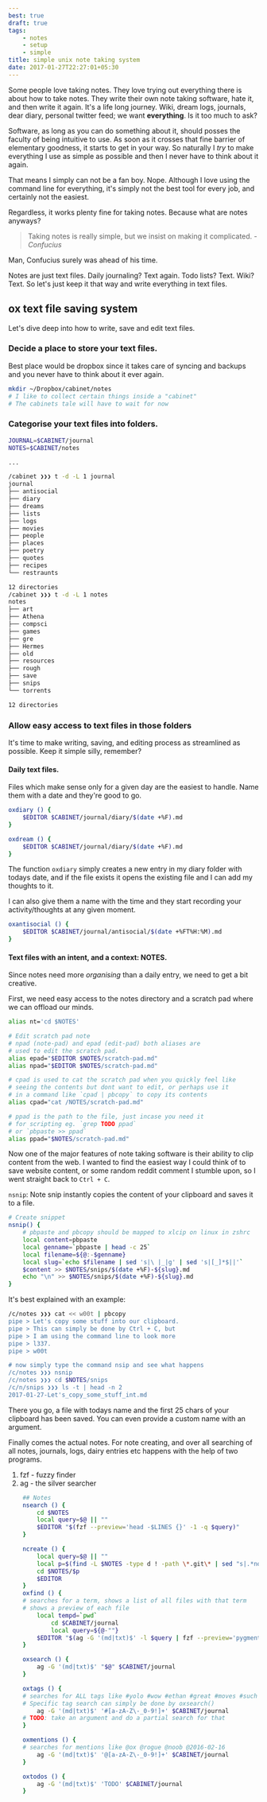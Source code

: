 ```yaml
---
best: true
draft: true
tags:
    - notes
    - setup
    - simple
title: simple unix note taking system
date: 2017-01-27T22:27:01+05:30
---
```


Some people love taking notes. They love trying out everything there is
about how to take notes. They write their own note taking software, hate
it, and then write it again. It's a life long journey. Wiki, dream logs,
journals, dear diary, personal twitter feed; we want **everything**. Is
it too much to ask?

<!--more-->

Software, as long as you can do something about it, should posses the
faculty of being intuitive to use. As soon as it crosses that fine
barrier of elementary goodness, it starts to get in your way. So
naturally I *try* to make everything I use as simple as possible and
then I never have to think about it again.

That means I simply can not be a fan boy. Nope. Although I love using
the command line for everything, it's simply not the best tool for every
job, and certainly not the easiest.

Regardless, it works plenty fine for taking notes. Because what are
notes anyways?

> Taking notes is really simple, but we insist on making it complicated.
> -*Confucius*

Man, Confucius surely was ahead of his time.

Notes are just text files. Daily journaling? Text again. Todo lists?
Text. Wiki? Text. So let's just keep it that way and write everything in
text files.

## ox text file saving system

Let's dive deep into how to write, save and edit text files.

### Decide a place to store your text files.

Best place would be dropbox since it takes care of syncing and backups
and you never have to think about it ever again.

```bash
mkdir ~/Dropbox/cabinet/notes
# I like to collect certain things inside a "cabinet"
# The cabinets tale will have to wait for now
```

### Categorise your text files into folders.

```bash
JOURNAL=$CABINET/journal
NOTES=$CABINET/notes

...

/cabinet ❯❯❯ t -d -L 1 journal
journal
├── antisocial
├── diary
├── dreams
├── lists
├── logs
├── movies
├── people
├── places
├── poetry
├── quotes
├── recipes
└── restraunts

12 directories
/cabinet ❯❯❯ t -d -L 1 notes
notes
├── art
├── Athena
├── compsci
├── games
├── gre
├── Hermes
├── old
├── resources
├── rough
├── save
├── snips
└── torrents

12 directories
```

### Allow easy access to text files in those folders

It's time to make writing, saving, and editing process as streamlined as
possible. Keep it simple silly, remember?

#### **Daily text files.**

Files which make sense only for a given day are the easiest to handle.
Name them with a date and they're good to go.

```bash
oxdiary () {
    $EDITOR $CABINET/journal/diary/$(date +%F).md
}

oxdream () {
    $EDITOR $CABINET/journal/diary/$(date +%F).md
}
```

The function `oxdiary` simply creates a new entry in my diary folder
with todays date, and if the file exists it opens the existing file and
I can add my thoughts to it.

I can also give them a name with the time and they start recording your
activity/thoughts at any given moment.

```bash
oxantisocial () {
    $EDITOR $CABINET/journal/antisocial/$(date +%FT%H:%M).md
}
```

#### Text files with an intent, and a context: **NOTES**.

Since notes need more *organising* than a daily entry, we need to get a
bit creative.

First, we need easy access to the notes directory and a scratch pad
where we can offload our minds.

```bash
alias nt='cd $NOTES'

# Edit scratch pad note
# npad (note-pad) and epad (edit-pad) both aliases are
# used to edit the scratch pad.
alias epad="$EDITOR $NOTES/scratch-pad.md"
alias npad="$EDITOR $NOTES/scratch-pad.md"

# cpad is used to cat the scratch pad when you quickly feel like 
# seeing the contents but dont want to edit, or perhaps use it
# in a command like `cpad | pbcopy` to copy its contents
alias cpad="cat /NOTES/scratch-pad.md"

# ppad is the path to the file, just incase you need it 
# for scripting eg. `grep TODO ppad`
# or `pbpaste >> ppad`
alias ppad="$NOTES/scratch-pad.md"
```

Now one of the major features of note taking software is their ability
to clip content from the web. I wanted to find the easiest way I could
think of to save website content, or some random reddit comment I
stumble upon, so I went straight back to `Ctrl + C`.

`nsnip`: Note snip instantly copies the content of your clipboard and
saves it to a file.

```bash
# Create snippet
nsnip() {
    # pbpaste and pbcopy should be mapped to xlcip on linux in zshrc
    local content=pbpaste
    local genname=`pbpaste | head -c 25`
    local filename=${@:-$genname}
    local slug=`echo $filename | sed 's|\ |_|g' | sed 's|[_]*$||'`
    $content >> $NOTES/snips/$(date +%F)-${slug}.md
    echo "\n" >> $NOTES/snips/$(date +%F)-${slug}.md
}
```

It's best explained with an example:

```bash
/c/notes ❯❯❯ cat << w00t | pbcopy
pipe > Let's copy some stuff into our clipboard.
pipe > This can simply be done by Ctrl + C, but
pipe > I am using the command line to look more
pipe > l337.
pipe > w00t

# now simply type the command nsip and see what happens
/c/notes ❯❯❯ nsnip
/c/notes ❯❯❯ cd $NOTES/snips
/c/n/snips ❯❯❯ ls -t | head -n 2
2017-01-27-Let's_copy_some_stuff_int.md
```

There you go, a file with todays name and the first 25 chars of your
clipboard has been saved. You can even provide a custom name with an
argument.

Finally comes the actual notes. For note creating, and over all
searching of all notes, journals, logs, dairy entries etc happens with
the help of two programs.

1.  fzf - fuzzy finder
2.  ag - the silver searcher

<!-- -->

```bash
    ## Notes
    nsearch () {
        cd $NOTES
        local query=$@ || ""
        $EDITOR "$(fzf --preview='head -$LINES {}' -1 -q $query)"
    }

    ncreate () {
        local query=$@ || ""
        local p=$(find -L $NOTES -type d ! -path \*.git\* | sed "s|.*notes||" | fzf -1 -q "$@")
        cd $NOTES/$p
        $EDITOR
    }
    oxfind () {
    # searches for a term, shows a list of all files with that term
    # shows a preview of each file
        local tempd=`pwd`
            cd $CABINET/journal
            local query=${@-""}
        $EDITOR "$(ag -G '(md|txt)$' -l $query | fzf --preview='pygmentize {}' --color light --margin 5,20)"
    }

    oxsearch () {
        ag -G '(md|txt)$' "$@" $CABINET/journal
    }

    oxtags () {
    # searches for ALL tags like #yolo #wow #ethan #great #moves #such doge
    # Specific tag search can simply be done by oxsearch()
        ag -G '(md|txt)$' '#[a-zA-Z\-_0-9!]+' $CABINET/journal
    # TODO: take an argument and do a partial search for that
    }

    oxmentions () {
    # searches for mentions like @ox @rogue @noob @2016-02-16
        ag -G '(md|txt)$' '@[a-zA-Z\-_0-9!]+' $CABINET/journal
    }

    oxtodos () {
        ag -G '(md|txt)$' 'TODO' $CABINET/journal
    }
```
